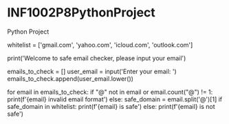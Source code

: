 # INF1002P8PythonProject
Python Project



whitelist = ['gmail.com', 'yahoo.com', 'icloud.com', 'outlook.com']

print('Welcome to safe email checker, please input your email')

emails_to_check = []
user_email = input('Enter your email: ')
emails_to_check.append(user_email.lower())

for email in emails_to_check:
       if "@" not in email or email.count("@") != 1:
            print(f'{email} invalid email format')
       else:
             safe_domain = email.split('@')[1]
             if safe_domain in whitelist:
                print(f'{email} is safe')
             else:
                print(f'{email} is not safe')
